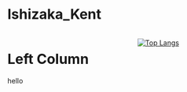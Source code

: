 <style>
.column-left{
  float: left;
  width: 47.5%;
  text-align: left;
}
.column-right{
  float: right;
  width: 47.5%;
  text-align: left;
}
.column-one{
  float: left;
  width: 100%;
  text-align: left;
}
</style>

# Ishizaka_Kent

<div class="column-left">

# Left Column
hello

</div>
<div class="column-right">

[![Top Langs](https://github-readme-stats.vercel.app/api/top-langs/?username=Ishizaka-K&layout=donut&theme=dark)](https://github.com/anuraghazra/github-readme-stats)

</div>

